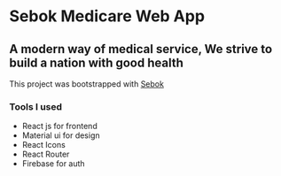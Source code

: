 # Sebok Medicare Web App

## A modern way of medical service, We strive to build a nation with good health

This project was bootstrapped with [Sebok](https://sebok-2b3c9.web.app/about)

### Tools I used

-  React js for frontend
-  Material ui for design
-  React Icons
-  React Router
-  Firebase for auth

